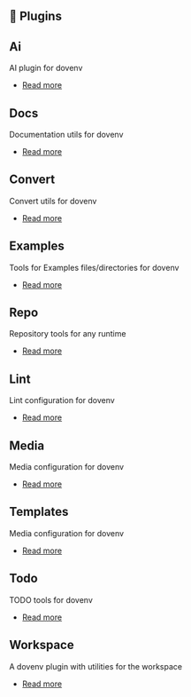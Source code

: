 ## 🔌 Plugins

## Ai

AI plugin for dovenv

- [Read more](/guide/plugin/ai)

## Docs

Documentation utils for dovenv

- [Read more](/guide/plugin/docs)

## Convert

Convert utils for dovenv

- [Read more](/guide/plugin/convert)

## Examples

Tools for Examples files/directories for dovenv

- [Read more](/guide/plugin/examples)

## Repo

Repository tools for any runtime

- [Read more](/guide/plugin/repo)

## Lint

Lint configuration for dovenv

- [Read more](/guide/plugin/lint)

## Media

Media configuration for dovenv

- [Read more](/guide/plugin/media)

## Templates

Media configuration for dovenv

- [Read more](/guide/plugin/templates)

## Todo

TODO tools for dovenv

- [Read more](/guide/plugin/todo)

## Workspace

A dovenv plugin with utilities for the workspace

- [Read more](/guide/plugin/workspace)

